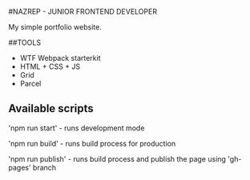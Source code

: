 
#NAZREP - JUNIOR FRONTEND DEVELOPER

My simple portfolio website.

##TOOLS

- WTF Webpack starterkit
- HTML + CSS + JS
- Grid
- Parcel

## Available scripts
'npm run start' - runs development mode

'npm run build' - runs build process for production

'npm run publish' - runs build process and publish the page using 'gh-pages' branch